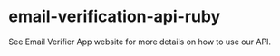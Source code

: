 # email-verification-api-ruby
See Email Verifier App website for more details on how to use our API.
